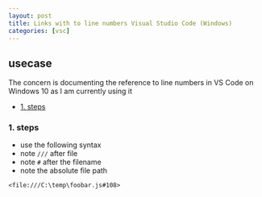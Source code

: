 ```yaml
---
layout: post
title: Links with to line numbers Visual Studio Code (Windows)
categories: [vsc]
---
```

## usecase
The concern is documenting the reference to line numbers in VS Code on Windows 10 as I am currently using it

<!-- TOC -->

- [1. steps](#1-steps)

<!-- /TOC -->

### 1. steps 
* use the following syntax
* note `///` after file
* note `#` after the filename
* note the absolute file path 

```
<file:///C:\temp\foobar.js#108>
```
